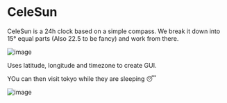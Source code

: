 # CeleSun

CeleSun is a 24h clock based on a simple compass. We break it down into 15° equal parts (Also 22.5 to be fancy) and work from there.

![image](https://github.com/user-attachments/assets/6d3676cc-a724-4ebb-b082-9a7bc5f00d52)

Uses latitude, longitude and timezone to create GUI. 

YOu can then visit tokyo while they are sleeping 😴

![image](https://github.com/user-attachments/assets/03df89f3-d71d-4d6a-abc1-29aeee02ff93)

